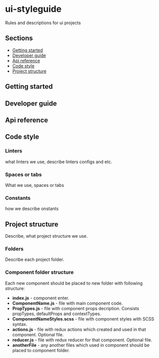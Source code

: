 # ui-styleguide
Rules and descriptions for ui projects

## Sections

* [Getting started](#getting-started)
* [Developer guide](#developer-guide)
* [Api reference](#api-reference)
* [Code style](#code-style)
* [Project structure](#project-structure)

## Getting started
## Developer guide
## Api reference
## Code style

### Linters
what linters we use, describe linters configs and etc.

### Spaces or tabs
What we use, spaces or tabs

### Constants
how we describe onstants



## Project structure
Describe, what project structure we use.

### Folders
Describe each project folder.

### Component folder structure
Each new component should be placed to new folder with following structure:
* **index.js** - component enter.
* **ComponentName.js** - file with main component code.
* **PropTypes.js** - file with component props decription. Consists propTypes, defaultProps and contextTypes.
* **ComponentNameStyles.scss** - file with component styles with SCSS syntax.
* **actions.js** - file with redux actions which created and used in that component. Optional file.
* **reducer.js** - file with redux reducer for that component. Optional file.
* **anotherFile** - any another files which used in component should be placed to component folder.



